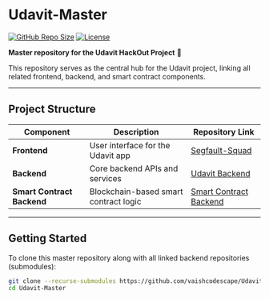 # Udavit-Master

[![GitHub Repo Size](https://img.shields.io/github/repo-size/vaishcodescape/Udavit-Master)](https://github.com/vaishcodescape/Udavit-Master)
[![License](https://img.shields.io/github/license/vaishcodescape/Udavit-Master)](https://github.com/vaishcodescape/Udavit-Master/blob/main/LICENSE)

**Master repository for the Udavit HackOut Project** 🚀  

This repository serves as the central hub for the Udavit project, linking all related frontend, backend, and smart contract components.  

---

## Project Structure

| Component                  | Description                        | Repository Link |
|----------------------------|------------------------------------|----------------|
| **Frontend**               | User interface for the Udavit app  | [Segfault-Squad](https://github.com/vaishcodescape/Segfault-Squad) |
| **Backend**                | Core backend APIs and services      | [Udavit Backend](https://github.com/vaishcodescape/Udavit-Backend) |
| **Smart Contract Backend** | Blockchain-based smart contract logic | [Smart Contract Backend](https://github.com/vaishcodescape/smartcontract-backend) |

---

## Getting Started

To clone this master repository along with all linked backend repositories (submodules):

```bash
git clone --recurse-submodules https://github.com/vaishcodescape/Udavit-Master.git
cd Udavit-Master
